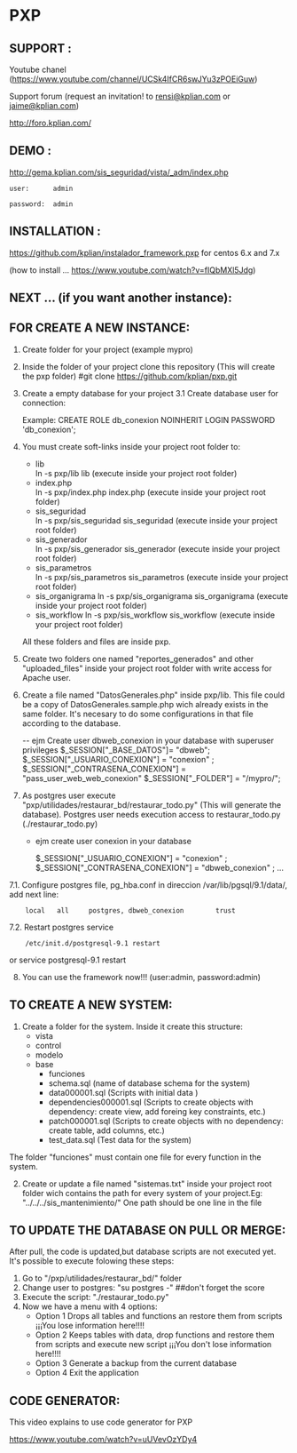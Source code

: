 PXP
===

## SUPPORT : <a name="support"></a>
Youtube chanel (https://www.youtube.com/channel/UCSk4IfCR6swJYu3zPOEiGuw)

Support forum
(request an invitation! to rensi@kplian.com  or  jaime@kplian.com)

http://foro.kplian.com/

## DEMO : <a name="demo"></a>

http://gema.kplian.com/sis_seguridad/vista/_adm/index.php

	user:      admin
	 
	password:  admin


## INSTALLATION :<a name="installation"></a>

https://github.com/kplian/instalador_framework.pxp for centos 6.x and 7.x

(how to install ...   https://www.youtube.com/watch?v=fIQbMXl5Jdg)




## NEXT ...  (if you want another instance):<a name="new_system"></a>
## FOR CREATE A NEW INSTANCE:<a name="new_system"></a>

1. Create folder for your project  (example mypro)
2. Inside the folder of your project clone this repository (This will create the pxp folder)
    #git  clone https://github.com/kplian/pxp.git

3. Create a empty database for your project
3.1 Create database user for connection:

	Example: CREATE ROLE db_conexion NOINHERIT LOGIN PASSWORD 'db_conexion';

4. You must create soft-links inside your project root folder to: 
    * lib                     
    ln -s pxp/lib lib  (execute inside your project root folder) 
    * index.php               
    ln -s pxp/index.php index.php  (execute inside your project root folder)
    * sis_seguridad           
    ln -s pxp/sis_seguridad sis_seguridad  (execute inside your project root folder)
    * sis_generador           
    ln -s pxp/sis_generador sis_generador  (execute inside your project root folder)
    * sis_parametros          
    ln -s pxp/sis_parametros sis_parametros  (execute inside your project root folder)
    * sis_organigrama
    ln -s pxp/sis_organigrama sis_organigrama  (execute inside your project root folder)
    * sis_workflow
    ln -s pxp/sis_workflow sis_workflow (execute inside your project root folder)

   All these folders and files are inside pxp.
5. Create two folders one named "reportes_generados" and other "uploaded_files" inside your project root folder with write access for Apache user.
6. Create a file named "DatosGenerales.php" inside pxp/lib. This file could be a copy of DatosGenerales.sample.php wich already exists in the same folder.
  It's necesary to do some configurations in that file according to the database.


   --  ejm Create user dbweb_conexion  in your database with superuser privileges
     $_SESSION["_BASE_DATOS"]= "dbweb";
     $_SESSION["_USUARIO_CONEXION"] = "conexion" ;
     $_SESSION["_CONTRASENA_CONEXION"]	= "pass_user_web_web_conexion" 
     $_SESSION["_FOLDER"] = "/mypro/";


7. As postgres user execute "pxp/utilidades/restaurar_bd/restaurar_todo.py" (This will generate the database). Postgres user needs execution access
   to restaurar_todo.py (./restaurar_todo.py)
    - ejm 
        create user conexion in your database
        
        $_SESSION["_USUARIO_CONEXION"] = "conexion" ;
	    $_SESSION["_CONTRASENA_CONEXION"]	= "dbweb_conexion" ;
        ...   

  7.1. Configure postgres file, pg_hba.conf in direccion /var/lib/pgsql/9.1/data/, add next line:


        local	all		postgres, dbweb_conexion 		trust


  7.2. Restart postgres service
	
        /etc/init.d/postgresql-9.1 restart
or
        service postgresql-9.1 restart

8. You can use the framework now!!! (user:admin, password:admin)


## TO CREATE A NEW SYSTEM:<a name="new_system"></a>

1. Create a folder for the system. Inside it create this structure:
    * vista
    * control
    * modelo
    * base
      * funciones
      * schema.sql (name of database schema for the system)
      * data000001.sql (Scripts with initial data )
      * dependencies000001.sql (Scripts to create objects with dependency: create view, add foreing key constraints, etc.)
      * patch000001.sql (Scripts to create objects with no dependency: create table, add columns, etc.)
      * test_data.sql (Test data for the system)

  The folder "funciones" must contain one file for every function in the system. 

2. Create or update a file named "sistemas.txt" inside your project root folder wich contains the path for every system of your project.Eg:
  "../../../sis_mantenimiento/"
  One path should be one line in the file

## TO UPDATE THE DATABASE ON PULL OR MERGE:<a name="update_db"></a>


After pull, the code is updated,but database scripts are  not executed yet. It's possible to execute folowing these steps:
  
1. Go to "/pxp/utilidades/restaurar_bd/" folder
2. Change user to postgres: "su postgres -"  ##don't forget the score
3. Execute the script: "./restaurar_todo.py"
4. Now we have a menu with 4 options:
	* Option 1 Drops all tables and functions an restore them from scripts ¡¡¡You lose information here!!!!
	* Option 2 Keeps tables with data, drop functions and restore them from scripts and execute new script ¡¡¡You don't lose information here!!!!
	* Option 3 Generate a backup from the current database
	* Option 4 Exit the application

## CODE GENERATOR:<a name="code_generator"></a>

This video explains to use code generator for PXP

https://www.youtube.com/watch?v=uUVevOzYDy4
